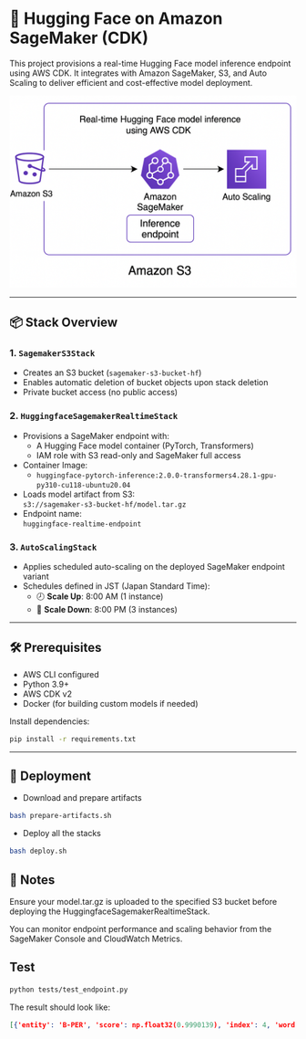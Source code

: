 # 🤗 Hugging Face on Amazon SageMaker (CDK)

This project provisions a real-time Hugging Face model inference endpoint using AWS CDK. It integrates with Amazon SageMaker, S3, and Auto Scaling to deliver efficient and cost-effective model deployment.

![huggingface-sagemaker](./huggingface-sagemaker.png)

---

## 📦 Stack Overview

### 1. `SagemakerS3Stack`
- Creates an S3 bucket (`sagemaker-s3-bucket-hf`)
- Enables automatic deletion of bucket objects upon stack deletion
- Private bucket access (no public access)

### 2. `HuggingfaceSagemakerRealtimeStack`
- Provisions a SageMaker endpoint with:
  - A Hugging Face model container (PyTorch, Transformers)
  - IAM role with S3 read-only and SageMaker full access
- Container Image:
  - `huggingface-pytorch-inference:2.0.0-transformers4.28.1-gpu-py310-cu118-ubuntu20.04`
- Loads model artifact from S3:  
  `s3://sagemaker-s3-bucket-hf/model.tar.gz`
- Endpoint name:  
  `huggingface-realtime-endpoint`

### 3. `AutoScalingStack`
- Applies scheduled auto-scaling on the deployed SageMaker endpoint variant
- Schedules defined in JST (Japan Standard Time):
  - 🕗 **Scale Up**: 8:00 AM (1 instance)
  - 🌙 **Scale Down**: 8:00 PM (3 instances)

---

## 🛠️ Prerequisites

- AWS CLI configured
- Python 3.9+
- AWS CDK v2
- Docker (for building custom models if needed)

Install dependencies:

```bash
pip install -r requirements.txt
```

---

## 🚀 Deployment
- Download and prepare artifacts

```bash
bash prepare-artifacts.sh
```

- Deploy all the stacks

```bash
bash deploy.sh
```

## 📌 Notes
Ensure your model.tar.gz is uploaded to the specified S3 bucket before deploying the HuggingfaceSagemakerRealtimeStack.

You can monitor endpoint performance and scaling behavior from the SageMaker Console and CloudWatch Metrics.

## Test

```bash
python tests/test_endpoint.py
```

The result should look like:

```json
[{'entity': 'B-PER', 'score': np.float32(0.9990139), 'index': 4, 'word': 'Wolfgang', 'start': 11, 'end': 19}, {'entity': 'B-LOC', 'score': np.float32(0.999645), 'index': 9, 'word': 'Berlin', 'start': 34, 'end': 40}]
```